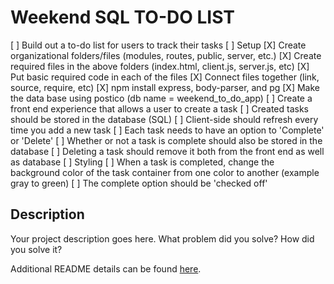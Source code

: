 # Weekend SQL TO-DO LIST

[ ] Build out a to-do list for users to track their tasks
    [ ] Setup
        [X] Create organizational folders/files (modules, routes, public, server, etc.)
        [X] Create required files in the above folders (index.html, client.js, server.js, etc)
        [X] Put basic required code in each of the files
        [X] Connect files together (link, source, require, etc)
        [X] npm install express, body-parser, and pg
        [X] Make the data base using postico (db name = weekend_to_do_app)
    [ ] Create a front end experience that allows a user to create a task
        [ ] Created tasks should be stored in the database (SQL)
        [ ] Client-side should refresh every time you add a new task
        [ ] Each task needs to have an option to 'Complete' or 'Delete'
        [ ] Whether or not a task is complete should also be stored in the database
        [ ] Deleting a task should remove it both from the front end as well as database
    [ ] Styling
        [ ] When a task is completed, change the background color of the task container
            from one color to another (example gray to green)
        [ ] The complete option should be 'checked off'

## Description

Your project description goes here. What problem did you solve? How did you solve it?

Additional README details can be found [here](https://github.com/PrimeAcademy/readme-template/blob/master/README.md).
